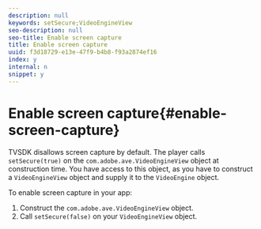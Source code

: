 ```yaml
---
description: null
keywords: setSecure;VideoEngineView
seo-description: null
seo-title: Enable screen capture
title: Enable screen capture
uuid: f3d18729-e13e-47f9-b4b8-f93a2874ef16
index: y
internal: n
snippet: y
---
```


# Enable screen capture{#enable-screen-capture}

 TVSDK disallows screen capture by default. The player calls `setSecure(true)` on the `com.adobe.ave.VideoEngineView` object at construction time. You have access to this object, as you have to construct a `VideoEngineView` object and supply it to the `VideoEngine` object.

To enable screen capture in your app: 

1. Construct the `com.adobe.ave.VideoEngineView` object.
1. Call `setSecure(false)` on your `VideoEngineView` object.
